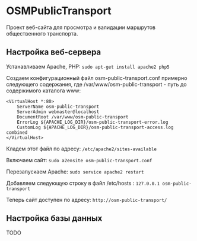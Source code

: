 # OSMPublicTransport
Проект веб-сайта для просмотра и валидации маршрутов общественного транспорта.

## Настройка веб-сервера
Устанавливаем Apache, PHP:
`sudo apt-get install apache2 php5`

Создаем конфигурационный файл osm-public-transport.conf примерно следующего содержания, где /var/www/osm-public-transport - путь до содержимого каталога www:
```
<VirtualHost *:80>
	ServerName osm-public-transport
	ServerAdmin webmaster@localhost
	DocumentRoot /var/www/osm-public-transport
	ErrorLog ${APACHE_LOG_DIR}/osm-public-transport-error.log
	CustomLog ${APACHE_LOG_DIR}/osm-public-transport-access.log combined
</VirtualHost>
```
Кладем этот файл по адресу: `/etc/apache2/sites-available`

Включаем сайт:
`sudo a2ensite osm-public-transport.conf`

Перезапускаем Apache:
`sudo service apache2 restart`

Добавляем следующую строку в файл /etc/hosts :
`127.0.0.1 osm-public-transport`

Теперь сайт доступен по адресу:
`http://osm-public-transport/`

## Настройка базы данных
TODO
